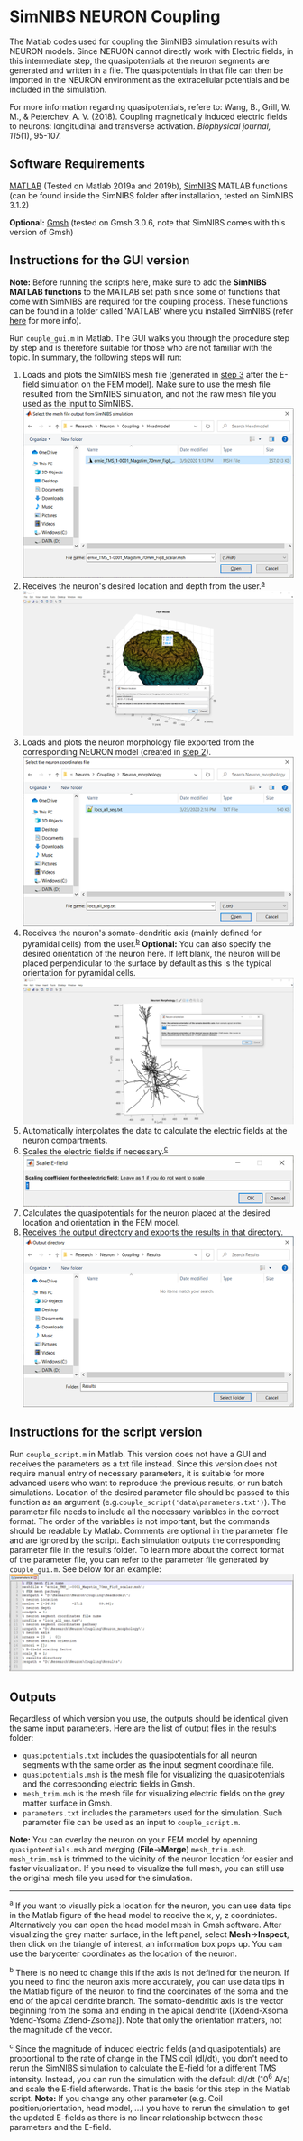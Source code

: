 # SimNIBS NEURON Coupling
The Matlab codes used for coupling the SimNIBS simulation results with NEURON models. Since NERUON cannot directly work with Electric fields, in this intermediate step, the quasipotentials at the neuron segments are generated and written in a file. The quasipotentials in that file can then be imported in the NEURON environment as the extracellular potentials and be included in the simulation.

For more information regarding quasipotentials, refere to: Wang, B., Grill, W. M., & Peterchev, A. V. (2018). Coupling magnetically induced electric fields to neurons: longitudinal and transverse activation. *Biophysical journal, 115*(1), 95-107.

## Software Requirements
[MATLAB](https://www.mathworks.com/) (Tested on Matlab 2019a and 2019b), [SimNIBS](http://simnibs.org/) MATLAB functions (can be found inside the SimNIBS folder after installation, tested on SimNIBS 3.1.2)

**Optional:** [Gmsh](https://gmsh.info/) (tested on Gmsh 3.0.6, note that SimNIBS comes with this version of Gmsh)

## Instructions for the GUI version
**Note:** Before running the scripts here, make sure to add the **SimNIBS MATLAB functions** to the MATLAB set path since some of functions that come with SimNIBS are required for the coupling process. These functions can be found in a folder called 'MATLAB' where you installed SimNIBS (refer [here](https://simnibs.github.io/simnibs/build/html/tutorial/scripting.html#scripting-tutorial) for more info).

Run <code>couple_gui.m</code> in Matlab. The GUI walks you through the procedure step by step and is therefore suitable for those who are not familiar with the topic. In summary, the following steps will run:
1. Loads and plots the SimNIBS mesh file (generated in [step 3](../3_Electric-Field-Modeling) after the E-field simulation on the FEM model). Make sure to use the mesh file resulted from the SimNIBS simulation, and not the raw mesh file you used as the input to SimNIBS.
![](./images/FEM.png)
2. Receives the neuron's desired location and depth from the user.<sup>[a](#myfootnoteA)</sup>
![](./images/nrnloc.png)
3. Loads and plots the neuron morphology file exported from the corresponding NEURON model (created in [step 2](../2_Export_NEURON_Segments/)).
![](./images/locs.png)
4. Receives the neuron's somato-dendritic axis (mainly defined for pyramidal cells) from the user.<sup>[b](#myfootnoteB)</sup> **Optional:** You can also specify the desired orientation of the neuron here. If left blank, the neuron will be placed perpendicular to the surface by default as this is the typical orientation for pyramidal cells.
![](./images/nrnori.png)
5. Automatically interpolates the data to calculate the electric fields at the neuron compartments.
6. Scales the electric fields if necessary.<sup>[c](#myfootnoteC)</sup>  
![](./images/scale.png)
7. Calculates the quasipotentials for the neuron placed at the desired location and orientation in the FEM model.
8. Receives the output directory and exports the results in that directory.
![](./images/output_dir.png)

## Instructions for the script version
Run <code>couple_script.m</code> in Matlab. This version does not have a GUI and receives the parameters as a txt file instead. Since this version does not require manual entry of necessary parameters, it is suitable for more advanced users who want to reproduce the previous results, or run batch simulations. Location of the desired parameter file should be passed to this function as an argument (e.g.<code>couple_script('data\parameters.txt')</code>). The parameter file needs to include all the necessary variables in the correct format. The order of the variables is not important, but the commands should be readable by Matlab. Comments are optional in the parameter file and are ignored by the script. Each simulation outputs the corresponding parameter file in the results folder. To learn more about the correct format of the parameter file, you can refer to the parameter file generated by <code>couple_gui.m</code>. See below for an example:
![](./images/parameters.png)

## Outputs
Regardless of which version you use, the outputs should be identical given the same input parameters. Here are the list of output files in the results folder:
* <code>quasipotentials.txt</code> includes the quasipotentials for all neuron segments with the same order as the input segment coordinate file.
* <code>quasipotentials.msh</code> is the mesh file for visualizing the quasipotentials and the corresponding electric fields in Gmsh.
* <code>mesh_trim.msh</code> is the mesh file for visualizing electric fields on the grey matter surface in Gmsh. 
* <code>parameters.txt</code> includes the parameters used for the simulation. Such parameter file can be used as an input to <code>couple_script.m</code>.

**Note:** You can overlay the neuron on your FEM model by openning <code>quasipotentials.msh</code> and merging (**File**->**Merge**) <code>mesh_trim.msh</code>. <code>mesh_trim.msh</code> is trimmed to the vicinity of the neuron location for easier and faster visualization. If you need to visualize the full mesh, you can still use the original mesh file you used for the simulation. 

---
<sup><a name="myfootnoteA">a</a></sup> If you want to visually pick a location for the neuron, you can use data tips in the Matlab figure of the head model to receive the x, y, z coordniates. Alternatively you can open the head model mesh in Gmsh software. After visualizing the grey matter surface, in the left panel, select **Mesh**->**Inspect**, then click on the triangle of interest, an information box pops up. You can use the barycenter coordinates as the location of the neuron.

<sup><a name="myfootnoteB">b</a></sup> There is no need to change this if the axis is not defined for the neuron. If you need to find the neuron axis more accurately, you can use data tips in the Matlab figure of the neuron to find the coordinates of the soma and the end of the apical dendrite branch. The somato-dendritic axis is the vector beginning from the soma and ending in the apical dendrite ([Xdend-Xsoma Ydend-Ysoma Zdend-Zsoma]). Note that only the orientation matters, not the magnitude of the vecor.

<sup><a name="myfootnoteC">c</a></sup> Since the magnitude of induced electric fields (and quasipotentials) are proportional to the rate of change in the TMS coil (dI/dt), you don't need to rerun the SimNIBS simulation to calculate the E-field for a different TMS intensity. Instead, you can run the simulation with the default dI/dt (10<sup>6</sup> A/s) and scale the E-field afterwards. That is the basis for this step in the Matlab script. **Note:** If you change any other parameter (e.g. Coil position/orientation, head model, ...) you have to rerun the simulation to get the updated E-fields as there is no linear relationship between those parameters and the E-field.
